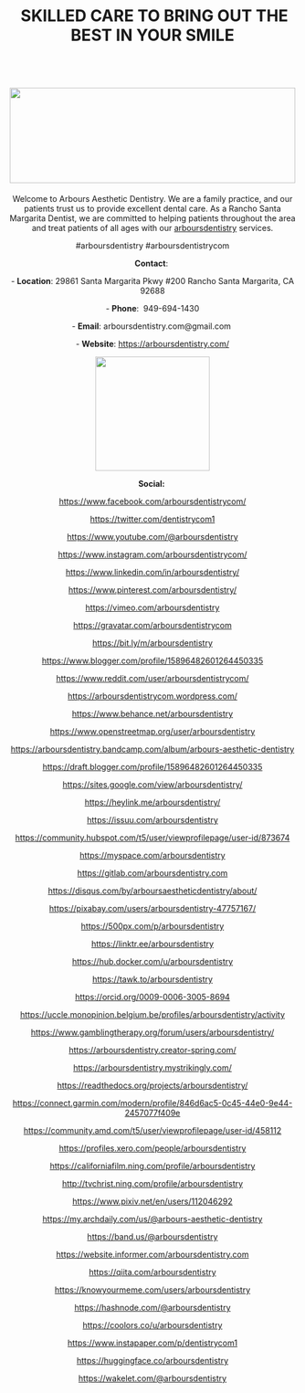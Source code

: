 <h1 dir="ltr" style="text-align: center;">&nbsp;<strong><span data-sheets-root="1">SKILLED CARE TO BRING OUT THE BEST IN YOUR SMILE</span></strong></h1>
<p style="text-align: center;">&nbsp;</p>
<h1 dir="ltr" style="text-align: center;"><strong><span data-sheets-root="1"><img src="https://scontent.fdad1-4.fna.fbcdn.net/v/t39.30808-6/470881161_1620710402212082_3821443084194034796_n.jpg?_nc_cat=100&amp;ccb=1-7&amp;_nc_sid=cc71e4&amp;_nc_ohc=NJMEkxd2dfMQ7kNvgG_7Meu&amp;_nc_oc=AdiRBiJu3yLDkweqZBvJXWIzi7p4qcr9RNk8zlT38R3uyItMGtPstH_pKvYbsryZcz3sPRfqfdsdCIXhYVNu98Ve&amp;_nc_zt=23&amp;_nc_ht=scontent.fdad1-4.fna&amp;_nc_gid=A8dEYoUGB6ABb4l4ucNZgF2&amp;oh=00_AYBskgM-rN5FA8jPg1VcZ67JNdxWjQta4C_9TcL8Llm71A&amp;oe=676B58CB" alt="" width="500" height="167" /></span></strong></h1>
<p dir="ltr" style="text-align: center;">Welcome to Arbours Aesthetic Dentistry. We are a family practice, and our patients trust us to provide excellent dental care. As a Rancho Santa Margarita Dentist, we are committed to helping patients throughout the area and treat patients of all ages with our&nbsp;<a href="https://arboursdentistry.com/">arboursdentistry</a>&nbsp;services.</p>
<p dir="ltr" style="text-align: center;">#arboursdentistry #arboursdentistrycom</p>
<p dir="ltr" style="text-align: center;"><strong>Contact</strong>:&nbsp;</p>
<p dir="ltr" style="text-align: center;">-&nbsp;<strong>Location</strong>: 29861 Santa Margarita Pkwy #200 Rancho Santa Margarita, CA 92688</p>
<p dir="ltr" style="text-align: center;">-&nbsp;<strong>Phone</strong>:&nbsp; 949-694-1430</p>
<p dir="ltr" style="text-align: center;">-&nbsp;<strong>Email</strong>: arboursdentistry.com@gmail.com&nbsp;</p>
<p dir="ltr" style="text-align: center;">-&nbsp;<strong>Website</strong>:&nbsp;<a href="https://arboursdentistry.com/">https://arboursdentistry.com/</a></p>
<p dir="ltr" style="text-align: center;"><img src="https://scontent.fdad1-4.fna.fbcdn.net/v/t39.30808-6/470890031_1620710338878755_8463467311797861322_n.jpg?_nc_cat=105&amp;ccb=1-7&amp;_nc_sid=6ee11a&amp;_nc_ohc=1FMP6DVjw8YQ7kNvgFCwwnf&amp;_nc_oc=Adjnel8DhxFs-xHqOJkKKi0VgN_96iUs0qi1giehS0AoYBt9wKjJR2x_6z5Yx-uPFRRuhFpxWC0W_Qq649hLB1Y_&amp;_nc_zt=23&amp;_nc_ht=scontent.fdad1-4.fna&amp;_nc_gid=AXuoIyU9HTNrosa58sVbGKU&amp;oh=00_AYC6nOWqAsf4nw4c8cYdpC2N7HLGI3d9NJ8jCPhR4Wcnsw&amp;oe=676B6292" alt="" width="200" height="200" /></p>
<p dir="ltr" style="text-align: center;"><strong>Social:&nbsp;</strong></p>
<p dir="ltr" style="text-align: center;"><a href="https://www.facebook.com/arboursdentistrycom/">https://www.facebook.com/arboursdentistrycom/</a></p>
<p dir="ltr" style="text-align: center;"><a href="https://twitter.com/dentistrycom1">https://twitter.com/dentistrycom1</a></p>
<p dir="ltr" style="text-align: center;"><a href="https://www.youtube.com/@arboursdentistry">https://www.youtube.com/@arboursdentistry</a></p>
<p dir="ltr" style="text-align: center;"><a href="https://www.instagram.com/arboursdentistrycom/">https://www.instagram.com/arboursdentistrycom/</a></p>
<p dir="ltr" style="text-align: center;"><a href="https://www.linkedin.com/in/arboursdentistry/">https://www.linkedin.com/in/arboursdentistry/</a></p>
<p dir="ltr" style="text-align: center;"><a href="https://www.pinterest.com/arboursdentistry/">https://www.pinterest.com/arboursdentistry/</a></p>
<p dir="ltr" style="text-align: center;"><a href="https://vimeo.com/arboursdentistry">https://vimeo.com/arboursdentistry</a></p>
<p dir="ltr" style="text-align: center;"><a href="https://gravatar.com/arboursdentistrycom">https://gravatar.com/arboursdentistrycom</a></p>
<p dir="ltr" style="text-align: center;"><a href="https://bit.ly/m/arboursdentistry">https://bit.ly/m/arboursdentistry</a></p>
<p dir="ltr" style="text-align: center;"><a href="https://www.blogger.com/profile/15896482601264450335">https://www.blogger.com/profile/15896482601264450335</a></p>
<p dir="ltr" style="text-align: center;"><a href="https://www.reddit.com/user/arboursdentistrycom/">https://www.reddit.com/user/arboursdentistrycom/</a></p>
<p dir="ltr" style="text-align: center;"><a href="https://arboursdentistrycom.wordpress.com/">https://arboursdentistrycom.wordpress.com/</a></p>
<p dir="ltr" style="text-align: center;"><a href="https://www.behance.net/arboursdentistry">https://www.behance.net/arboursdentistry</a></p>
<p dir="ltr" style="text-align: center;"><a href="https://www.openstreetmap.org/user/arboursdentistry">https://www.openstreetmap.org/user/arboursdentistry</a></p>
<p dir="ltr" style="text-align: center;"><a href="https://arboursdentistry.bandcamp.com/album/arbours-aesthetic-dentistry">https://arboursdentistry.bandcamp.com/album/arbours-aesthetic-dentistry</a></p>
<p dir="ltr" style="text-align: center;"><a href="https://draft.blogger.com/profile/15896482601264450335">https://draft.blogger.com/profile/15896482601264450335</a></p>
<p dir="ltr" style="text-align: center;"><a href="https://sites.google.com/view/arboursdentistry/">https://sites.google.com/view/arboursdentistry/</a></p>
<p dir="ltr" style="text-align: center;"><a href="https://heylink.me/arboursdentistry/">https://heylink.me/arboursdentistry/</a></p>
<p dir="ltr" style="text-align: center;"><a href="https://issuu.com/arboursdentistry">https://issuu.com/arboursdentistry</a></p>
<p dir="ltr" style="text-align: center;"><a href="https://community.hubspot.com/t5/user/viewprofilepage/user-id/873674">https://community.hubspot.com/t5/user/viewprofilepage/user-id/873674</a></p>
<p dir="ltr" style="text-align: center;"><a href="https://myspace.com/arboursdentistry">https://myspace.com/arboursdentistry</a></p>
<p dir="ltr" style="text-align: center;"><a href="https://gitlab.com/arboursdentistry.com">https://gitlab.com/arboursdentistry.com</a></p>
<p dir="ltr" style="text-align: center;"><a href="https://disqus.com/by/arboursaestheticdentistry/about/">https://disqus.com/by/arboursaestheticdentistry/about/</a></p>
<p dir="ltr" style="text-align: center;"><a href="https://pixabay.com/users/arboursdentistry-47757167/">https://pixabay.com/users/arboursdentistry-47757167/</a></p>
<p dir="ltr" style="text-align: center;"><a href="https://500px.com/p/arboursdentistry">https://500px.com/p/arboursdentistry</a></p>
<p dir="ltr" style="text-align: center;"><a href="https://linktr.ee/arboursdentistry">https://linktr.ee/arboursdentistry</a></p>
<p dir="ltr" style="text-align: center;"><a href="https://hub.docker.com/u/arboursdentistry">https://hub.docker.com/u/arboursdentistry</a></p>
<p dir="ltr" style="text-align: center;"><a href="https://tawk.to/arboursdentistry">https://tawk.to/arboursdentistry</a></p>
<p dir="ltr" style="text-align: center;"><a href="https://orcid.org/0009-0006-3005-8694">https://orcid.org/0009-0006-3005-8694</a></p>
<p dir="ltr" style="text-align: center;"><a href="https://uccle.monopinion.belgium.be/profiles/arboursdentistry/activity">https://uccle.monopinion.belgium.be/profiles/arboursdentistry/activity</a></p>
<p dir="ltr" style="text-align: center;"><a href="https://www.gamblingtherapy.org/forum/users/arboursdentistry/">https://www.gamblingtherapy.org/forum/users/arboursdentistry/</a></p>
<p dir="ltr" style="text-align: center;"><a href="https://arboursdentistry.creator-spring.com/">https://arboursdentistry.creator-spring.com/</a></p>
<p dir="ltr" style="text-align: center;"><a href="https://arboursdentistry.mystrikingly.com/">https://arboursdentistry.mystrikingly.com/</a></p>
<p dir="ltr" style="text-align: center;"><a href="https://readthedocs.org/projects/arboursdentistry/">https://readthedocs.org/projects/arboursdentistry/</a></p>
<p dir="ltr" style="text-align: center;"><a href="https://connect.garmin.com/modern/profile/846d6ac5-0c45-44e0-9e44-2457077f409e">https://connect.garmin.com/modern/profile/846d6ac5-0c45-44e0-9e44-2457077f409e</a></p>
<p dir="ltr" style="text-align: center;"><a href="https://community.amd.com/t5/user/viewprofilepage/user-id/458112">https://community.amd.com/t5/user/viewprofilepage/user-id/458112</a></p>
<p dir="ltr" style="text-align: center;"><a href="https://profiles.xero.com/people/arboursdentistry">https://profiles.xero.com/people/arboursdentistry</a></p>
<p dir="ltr" style="text-align: center;"><a href="https://californiafilm.ning.com/profile/arboursdentistry">https://californiafilm.ning.com/profile/arboursdentistry</a></p>
<p dir="ltr" style="text-align: center;"><a href="http://tvchrist.ning.com/profile/arboursdentistry">http://tvchrist.ning.com/profile/arboursdentistry</a></p>
<p dir="ltr" style="text-align: center;"><a href="https://www.pixiv.net/en/users/112046292">https://www.pixiv.net/en/users/112046292</a></p>
<p dir="ltr" style="text-align: center;"><a href="https://my.archdaily.com/us/@arbours-aesthetic-dentistry">https://my.archdaily.com/us/@arbours-aesthetic-dentistry</a></p>
<p dir="ltr" style="text-align: center;"><a href="https://band.us/@arboursdentistry">https://band.us/@arboursdentistry</a></p>
<p dir="ltr" style="text-align: center;"><a href="https://website.informer.com/arboursdentistry.com">https://website.informer.com/arboursdentistry.com</a></p>
<p dir="ltr" style="text-align: center;"><a href="https://qiita.com/arboursdentistry">https://qiita.com/arboursdentistry</a></p>
<p dir="ltr" style="text-align: center;"><a href="https://knowyourmeme.com/users/arboursdentistry">https://knowyourmeme.com/users/arboursdentistry</a></p>
<p dir="ltr" style="text-align: center;"><a href="https://hashnode.com/@arboursdentistry">https://hashnode.com/@arboursdentistry</a></p>
<p dir="ltr" style="text-align: center;"><a href="https://coolors.co/u/arboursdentistry">https://coolors.co/u/arboursdentistry</a></p>
<p dir="ltr" style="text-align: center;"><a href="https://www.instapaper.com/p/dentistrycom1">https://www.instapaper.com/p/dentistrycom1</a></p>
<p dir="ltr" style="text-align: center;"><a href="https://huggingface.co/arboursdentistry">https://huggingface.co/arboursdentistry</a></p>
<p dir="ltr" style="text-align: center;"><a href="https://wakelet.com/@arboursdentistry">https://wakelet.com/@arboursdentistry</a></p>
<p dir="ltr" style="text-align: center;">&nbsp;</p>